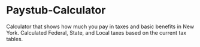 # Paystub-Calculator
Calculator that shows how much you pay in taxes and basic benefits in New York.
Calculated Federal, State, and Local taxes based on the current tax tables.
